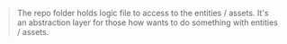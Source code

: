 > The repo folder holds logic file to access to the entities 
> / assets. It's an abstraction layer for those how wants to do
> something with entities / assets. 